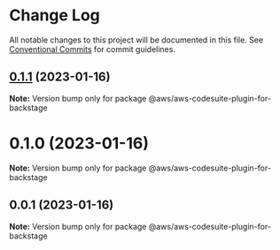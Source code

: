 # Change Log

All notable changes to this project will be documented in this file.
See [Conventional Commits](https://conventionalcommits.org) for commit guidelines.

## [0.1.1](https://github.com/awslabs/aws-codesuite-plugins-for-backstage/compare/v0.1.0...v0.1.1) (2023-01-16)

**Note:** Version bump only for package @aws/aws-codesuite-plugin-for-backstage





# 0.1.0 (2023-01-16)

**Note:** Version bump only for package @aws/aws-codesuite-plugin-for-backstage





## 0.0.1 (2023-01-16)

**Note:** Version bump only for package @aws/aws-codesuite-plugin-for-backstage
